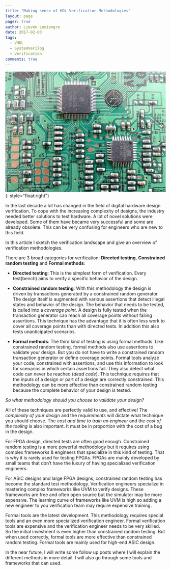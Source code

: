 ```yaml
---
title: "Making sense of HDL Verification Methodologies"
layout: page
pager: true
author: Lieven Lemiengre
date: 2017-02-03
tags: 
  - VHDL
  - SystemVerilog
  - Verification
comments: true
---
```


![](images/chips_on_pcb.jpg){: style="float:right"}

In the last decade a lot has changed in the field of digital hardware design verification. To cope with the increasing complexity of designs, the industry needed better solutions to test hardware. A lot of novel solutions were developed. Some of them have became very successful and some are already obsolete. This can be very confusing for engineers who are new to this field.

In this article I sketch the verification landscape and give an overview of verification methodologies. 

There are 3 broad categories for verification: **Directed testing**, **Constrained random testing** and **Formal methods**:

*  **Directed testing**:
This is the simplest form of verification. Every test(bench) aims to verify a specific behavior of the design. 

* **Constrained random testing**:
With this methodology the design is driven by transactions generated by a constrained random generator. The design itself is augmented with various assertions that detect illegal states and behavior of the design. The behavior that needs to be tested, is called into a _coverage point_. A design is fully tested when the transaction generator can reach all coverage points without failing assertions. This technique has the advantage that it is often less work to cover all coverage points than with directed tests. In addition this also tests unanticipated scenarios.

* **Formal methods**:
The third kind of testing is using formal methods. Like constrained random testing, formal methods also use assertions to validate your design. But you do not have to write a constrained random transaction generator or define coverage points. Formal tools analyze your code, constrained with assertions, and use this information to look for scenarios in which certain assertions fail. They also detect what code can never be reached (_dead code_). This technique requires that the inputs of a design or part of a design are correctly constrained. This methodology can be more effective than constrained random testing because the complete behavior of your design is tested.

_So what methodology should you choose to validate your design?_

All of these techniques are perfectly valid to use, and effective! The _complexity of your design_ and the _requirements_ will dictate what technique you should choose. The _cost and time to train an engineer_ and the _cost of the tooling_ is also important. It must be in proportion with the cost of a bug in the design.

For FPGA design, directed tests are often good enough. Constrained random testing is a more powerful methodology but it requires using complex frameworks & engineers that specialize in this kind of testing. That is why it is rarely used for testing FPGAs. FPGAs are mainly developed by small teams that don’t have the luxury of having specialized verification engineers.

For ASIC designs and large FPGA designs, constrained random testing has become the standard test methodology. Verification engineers specialize in mastering complex frameworks like UVM to verify designs. These frameworks are free and often open source but the simulator may be more expensive. The learning curve of frameworks like UVM is high so adding a new engineer to you verification team may require expensive training.

Formal tools are the latest development. This methodology requires special tools and an even more specialized verification engineer. Formal verification tools are expensive and the verification engineer needs to be very skilled. So the initial investment is even higher than constrained random testing. But when used correctly, formal tools are more effective than constrained random testing. Formal tools are mainly used for high-end ASIC design.

In the near future, I will write some follow up posts where I will explain the different methods in more detail. I will also go through some tools and frameworks that can used.



